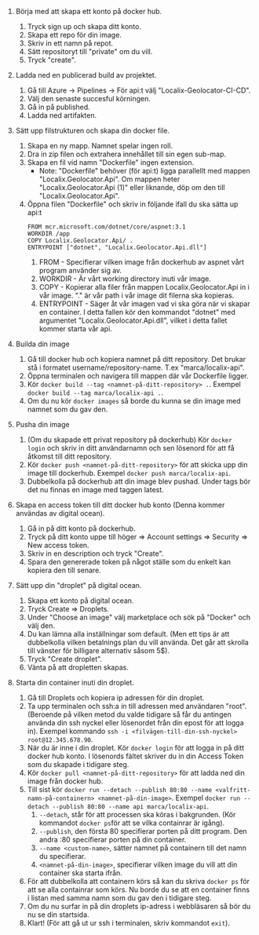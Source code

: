 1. Börja med att skapa ett konto på docker hub.
   1. Tryck sign up och skapa ditt konto.
   2. Skapa ett repo för din image.  
   3. Skriv in ett namn på repot.
   4.  Sätt repositoryt till "private" om du vill. 
   5.  Tryck "create".

2. Ladda ned en publicerad build av projektet. 
   1. Gå till Azure -> Pipelines -> För api:t välj "Localix-Geolocator-CI-CD".
   2. Välj den senaste succesful körningen.
   3. Gå in på published.
   4. Ladda ned artifakten.

3. Sätt upp filstrukturen och skapa din docker file.
   1. Skapa en ny mapp. Namnet spelar ingen roll.
   2. Dra in zip filen och extrahera innehållet till sin egen sub-map.
   3. Skapa en fil vid namn "Dockerfile" ingen extension.
      - Note: "Dockerfile" behöver (för api:t) ligga parallellt med mappen "Localix.Geolocator.Api". Om mappen heter "Localix.Geolocator.Api (1)" eller liknande, döp om den till "Localix.Geolocator.Api".
   4. Öppna filen "Dockerfile" och skriv in följande ifall du ska sätta up api:t
        ```
        FROM mcr.microsoft.com/dotnet/core/aspnet:3.1
        WORKDIR /app
        COPY Localix.Geolocator.Api/ .
        ENTRYPOINT ["dotnet", "Localix.Geolocator.Api.dll"]
        ```
        1. FROM - Specifierar vilken image från dockerhub av aspnet vårt program använder sig av. 
        2. WORKDIR - Är vårt working directory inuti vår image.
        3. COPY - Kopierar alla filer från mappen Localix.Geolocator.Api in i vår image. "." är vår path i vår image dit filerna ska kopieras.
        4. ENTRYPOINT - Säger åt vår imagen vad vi ska göra när vi skapar en container. I detta fallen kör den kommandot "dotnet" med argumentet "Localix.Geolocator.Api.dll", vilket i detta fallet kommer starta vår api.
4. Builda din image
   1. Gå till docker hub och kopiera namnet på ditt repository. Det brukar stå i formatet username/repository-name. T.ex "marca/localix-api".
   2. Öppna terminalen och navigera till mappen där vår Dockerfile ligger.
   3. Kör `docker build --tag <namnet-på-ditt-repository> .`. Exempel `docker build --tag marca/localix-api .`.
   4. Om du nu kör `docker images` så borde du kunna se din image med namnet som du gav den.
5. Pusha din image
   1. (Om du skapade ett privat repository på dockerhub) Kör `docker login` och skriv in ditt användarnamn och sen lösenord för att få åtkomst till ditt repository.
   2. Kör `docker push <namnet-på-ditt-repository>` för att skicka upp din image till dockerhub. Exempel `docker push marca/localix-api`.
   3. Dubbelkolla på dockerhub att din image blev pushad. Under tags bör det nu finnas en image med taggen latest.
6. Skapa en access token till ditt docker hub konto (Denna kommer användas av digital ocean).
   1. Gå in på ditt konto på dockerhub.
   2. Tryck på ditt konto uppe till höger => Account settings => Security => New access token.
   3. Skriv in en description och tryck "Create".
   4. Spara den genererade token på något ställe som du enkelt kan kopiera den till senare.
7. Sätt upp din "droplet" på digital ocean.
   1. Skapa ett konto på digital ocean.
   2. Tryck Create => Droplets.
   3. Under "Choose an image" välj marketplace och sök på "Docker" och välj den.
   4. Du kan lämna alla inställningar som default. (Men ett tips är att dubbelkolla vilken betalnings plan du vill använda. Det går att skrolla till vänster för billigare alternativ såsom 5$).
   5. Tryck "Create droplet".
   6. Vänta på att dropletten skapas.
8. Starta din container inuti din droplet.
   1. Gå till Droplets och kopiera ip adressen för din droplet.
   2. Ta upp terminalen och ssh:a in till adressen med användaren "root". (Beroende på vilken metod du valde tidigare så får du antingen använda din ssh nyckel eller lösenordet från din epost för att logga in).
   Exempel kommando `ssh -i <filvägen-till-din-ssh-nyckel> root@12.345.678.90`.
   1. När du är inne i din droplet. Kör `docker login` för att logga in på ditt docker hub konto. I lösenords fältet skriver du in din Access Token som du skapade i tidigare steg.
   2. Kör `docker pull <namnet-på-ditt-repository>` för att ladda ned din image från docker hub.
   3. Till sist kör `docker run --detach --publish 80:80 --name <valfritt-namn-på-containern> <namnet-på-din-image>`. Exempel `docker run --detach --publish 80:80 --name api marca/localix-api`.
      1. `--detach`, står för att processen ska köras i bakgrunden. (Kör kommandot `docker ps`för att se vilka containrar är igång).
      2. `--publish`, den första 80 specifierar porten på ditt program. Den andra :80 specifierar porten på din container.
      3. `--name <custom-name>`, sätter namnet på containern till det namn du specifierar.
      4. `<namnet-på-din-image>`, specifierar vilken image du vill att din container ska starta ifrån.
   4. För att dubbelkolla att containern körs så kan du skriva `docker ps` för att se alla containrar som körs. Nu borde du se att en container finns i listan med samma namn som du gav den i tidigare steg.
   5. Om du nu surfar in på din droplets ip-adress i webbläsaren så bör du nu se din startsida.
   6. Klart! (För att gå ut ur ssh i terminalen, skriv kommandot `exit`).